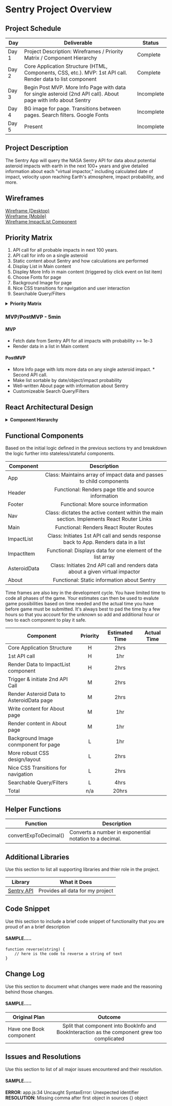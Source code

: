 # Sentry Project Overview

## Project Schedule

|  Day | Deliverable | Status
|---|---| ---|
|Day 1| Project Description: Wireframes / Priority Matrix / Component Hierarchy| Complete
|Day 2| Core Application Structure (HTML, Components, CSS, etc.). MVP: 1st API call. Render data to list component | Complete
|Day 3| Begin Post MVP. More Info Page with data for single asteroid (2nd API call). About page with info about Sentry | Incomplete
|Day 4| BG image for page. Transitions between pages. Search filters. Google Fonts | Incomplete
|Day 5| Present | Incomplete

## Project Description

The Sentry App will query the NASA Sentry API for data about potential asteroid impacts with earth in the next 100+ years and give detailed information about each "virtual impactor," including calculated date of impact, velocity upon reaching Earth's atmosphere, impact probability, and more.

## Wireframes

[Wireframe (Desktop)](https://res.cloudinary.com/brian-ogilvie/image/upload/v1547527210/Sentry/Wireframe%20%28Desktop%29.jpg)  
[Wireframe (Mobile)](https://res.cloudinary.com/brian-ogilvie/image/upload/v1547527206/Sentry/Wireframe%20Mobile.jpg)  
[Wireframe ImpactList Component](https://res.cloudinary.com/brian-ogilvie/image/upload/v1547527206/Sentry/Wireframe--Impact%20List%20Component.jpg)

## Priority Matrix

1. API call for all probable impacts in next 100 years.
2. API call for info on a single asteroid
3. Static content about Sentry and how calculations are performed
4. Display List in Main content
5. Displey More Info in main content (triggered by click event on list item)
6. Choose Fonts for page
7. Background Image for page
8. Nice CSS transitions for navigation and user interaction
9. Searchable Query/Filters

<details>
<summary><b>Priority Matrix</b></summary>
<img alt="priority matrix" src="https://res.cloudinary.com/brian-ogilvie/image/upload/v1547527210/Sentry/Priority%20Matrix.jpg" >
</details>

### MVP/PostMVP - 5min
#### MVP 

- Fetch date from Sentry API for all impacts with probability >= 1e-3
- Render data in a list in Main content

#### PostMVP 

- More Info page with lots more data on any single asteroid impact. * Second API call.
- Make list sortable by date/object/impact probability
- Well-written About page with information about Sentry
- Customizeable Search Query/Filters

## React Architectural Design

<details>
	<summary><b>Component Hierarchy</b></summary>
	<img alt="component hierarchy" src="https://res.cloudinary.com/brian-ogilvie/image/upload/v1547528616/Sentry/Component%20Hierarchy.jpg" >
</details>

## Functional Components

Based on the initial logic defined in the previous sections try and breakdown the logic further into stateless/stateful components. 

| Component | Description | 
| --- | :---: |
|App | Class: Maintains array of impact data and passes to child components |  
| Header | Functional: Renders page title and source information | 
| Footer | Functional: More source information |
| Nav | Class: dictates the active content within the main section. Implements React Router Links |
| Main | Functional: Renders React Router Routes |
| ImpactList | Class: Initiates 1st API call and sends response back to App. Renders data in a list |
| ImpactItem | Functional: Displays data for one element of the list array |
| AsteroidData | Class: Initiates 2nd API call and renders data about a given virtual impactor |
| About | Functional: Static information about Sentry |


Time frames are also key in the development cycle.  You have limited time to code all phases of the game.  Your estimates can then be used to evalute game possibilities based on time needed and the actual time you have before game must be submitted. It's always best to pad the time by a few hours so that you account for the unknown so add and additional hour or two to each component to play it safe.

| Component | Priority | Estimated Time | Actual Time |
| --- | :---: |  :---: | :---: |
| Core Application Structure | H | 2hrs| |
| 1st API call | H | 1hr |  |
| Render Data to ImpactList component | H | 2hrs | |
| Trigger & initiate 2nd API Call | M | 2hrs | |
| Render Asteroid Data to AsteroidData page | M | 2hrs | |
| Write content for About page | M | 1hr | |
| Render content in About page | M | 1hr | |
| Background Image conmponent for page | L | 1hr | |
| More robust CSS design/layout | L | 2hrs | |
| Nice CSS Transitions for navigation | L | 2hrs | |
| Searchable Query/Filters | L | 4hrs | |
| Total | n/a | 20hrs |  | 

## Helper Functions
| Function | Description |
| :---: | --- |
| convertExpToDecimal() | Converts a number in exponential notation to a decimal. |


## Additional Libraries
 Use this section to list all supporting libraries and thier role in the project. 
 
| Library | What it Does | 
| --- | :---: |  
| [Sentry API](https://ssd-api.jpl.nasa.gov.sentry.api) | Provides all data for my project | 


## Code Snippet

Use this section to include a brief code snippet of functionality that you are proud of an a brief description  

#### SAMPLE.....
```
function reverse(string) {
	// here is the code to reverse a string of text
}
```

## Change Log
 Use this section to document what changes were made and the reasoning behind those changes.  

#### SAMPLE.....
| Original Plan | Outcome | 
| --- | :---: |  
| Have one Book component | Split that component into BookInfo and BookInteraction as the component grew too complicated | 

## Issues and Resolutions
 Use this section to list of all major issues encountered and their resolution.

#### SAMPLE.....
**ERROR**: app.js:34 Uncaught SyntaxError: Unexpected identifier                                
**RESOLUTION**: Missing comma after first object in sources {} object
